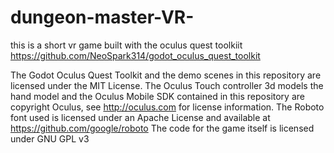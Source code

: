 # dungeon-master-VR-
this is a short vr game built with the oculus quest toolkiit
https://github.com/NeoSpark314/godot_oculus_quest_toolkit

The Godot Oculus Quest Toolkit and the demo scenes in this repository are licensed under the MIT License. 
The Oculus Touch controller 3d models the hand model and the Oculus Mobile SDK contained in this repository are copyright Oculus, 
see http://oculus.com for license information. 
The Roboto font used is licensed under an Apache License and available at https://github.com/google/roboto
The code for the game itself is licensed under GNU GPL v3

